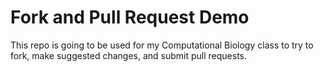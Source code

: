 # Fork and Pull Request Demo

This repo is going to be used for my Computational Biology class to try to fork, make suggested changes, and submit pull requests.
